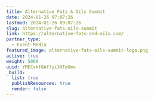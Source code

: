 ```yaml
---
title: Alternative Fats & Oils Summit
date: 2024-01-26 07:07:26
lastmod: 2024-01-26 09:07:26
slug: alternative-fats-oils-summit
link: https://alternative-fats-and-oils.com/
partner_type:
  - Event-Media
featured_image: alternative-fats-oils-summit-logo.png
active: true
weight: 5000
uuid: YMECxkf8Af7yi3XTeUmx
_build:
  list: true
  publishResources: true
  render: false
---
```

